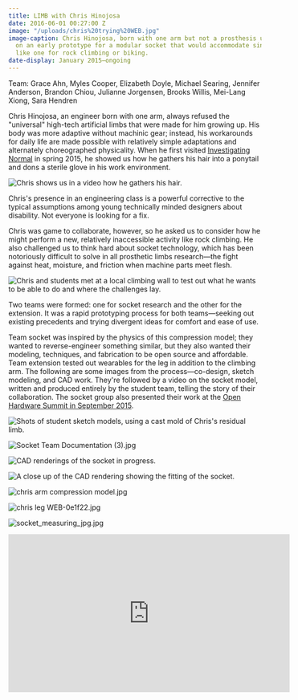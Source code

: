 ```yaml
---
title: LIMB with Chris Hinojosa
date: 2016-06-01 00:27:00 Z
image: "/uploads/chris%20trying%20WEB.jpg"
image-caption: Chris Hinojosa, born with one arm but not a prosthesis user, tries
  on an early prototype for a modular socket that would accommodate single use extensions,
  like one for rock climbing or biking.
date-display: January 2015—ongoing
---
```


Team: Grace Ahn, Myles Cooper, Elizabeth Doyle, Michael Searing, Jennifer Anderson, Brandon Chiou, Julianne Jorgensen, Brooks Willis, Mei-Lang Xiong, Sara Hendren

Chris Hinojosa, an engineer born with one arm, always refused the "universal" high-tech artificial limbs that were made for him growing up. His body was more adaptive without machinic gear; instead, his workarounds for daily life are made possible with relatively simple adaptations and alternately choreographed physicality. When he first visited [Investigating Normal](http://adaptationabilitygroup.siteleaf.net/courses/investigating-normal/) in spring 2015, he showed us how he gathers his hair into a ponytail and dons a sterile glove in his work environment.

![Chris shows us in a video how he gathers his hair.](/uploads/chris%20ponytail%20still%20jpg.jpg)

Chris's presence in an engineering class is a powerful corrective to the typical assumptions among young technically minded designers about disability. Not everyone is looking for a fix. 

Chris was game to collaborate, however, so he asked us to consider how he might perform a new, relatively inaccessible activity like rock climbing. He also challenged us to think hard about socket technology, which has been notoriously difficult to solve in all prosthetic limbs research—the fight against heat, moisture, and friction when machine parts meet flesh.

![Chris and students met at a local climbing wall to test out what he wants to be able to do and where the challenges lay.](/uploads/chris%20climbing%20WEB.jpg)

Two teams were formed: one for socket research and the other for the extension. It was a rapid prototyping process for both teams—seeking out existing precedents and trying divergent ideas for comfort and ease of use. 

Team socket was inspired by the physics of this compression model; they wanted to reverse-engineer something similar, but they also wanted their modeling, techniques, and fabrication to be open source and affordable. Team extension tested out wearables for the leg in addition to the climbing arm. The following are some images from the process—co-design, sketch modeling, and CAD work. They're followed by a video on the socket model, written and produced entirely by the student team, telling the story of their collaboration. The socket group also presented their work at the [Open Hardware Summit in September 2015](http://2015.oshwa.org/program/).

![Shots of student sketch models, using a cast mold of Chris's residual limb.](/uploads/socket_prototype_jpg.jpg)

![Socket Team Documentation (3).jpg](/uploads/Socket%20Team%20Documentation%20(3).jpg)

![CAD renderings of the socket in progress.](/uploads/socket%20bigcup2.jpg)

![A close up of the CAD rendering showing the fitting of the socket.](/uploads/socket%20bigcup1.jpg)

![chris arm compression model.jpg](/uploads/chris%20arm%20compression%20model.jpg)

![chris leg WEB-0e1f22.jpg](/uploads/chris%20leg%20WEB-0e1f22.jpg)

![socket_measuring_jpg.jpg](/uploads/socket_measuring_jpg.jpg)

<iframe width="560" height="315" src="https://www.youtube.com/embed/hOEHUjIAuZM" frameborder="0" allowfullscreen></iframe>